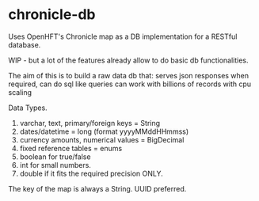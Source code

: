 # chronicle-db
Uses OpenHFT's Chronicle map as a DB implementation for a RESTful database.

WIP - but a lot of the features already allow to do basic db functionalities.

The aim of this is to build a raw data db that:
serves json responses when required,
can do sql like queries
can work with billions of records with cpu scaling

Data Types.
1. varchar, text, primary/foreign keys = String
2. dates/datetime = long (format yyyyMMddHHmmss)
3. currency amounts, numerical values = BigDecimal
4. fixed reference tables = enums
5. boolean for true/false
6. int for small numbers.
7. double if it fits the required precision ONLY.

The key of the map is always a String. UUID preferred.